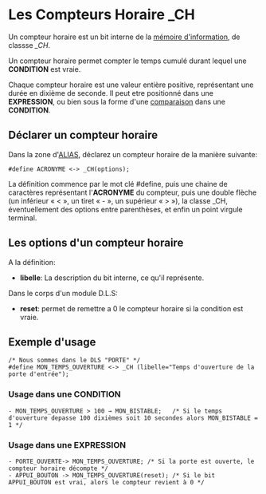 # Les Compteurs Horaire _CH

Un compteur horaire est un bit interne de la [mémoire d'information](dls.md#memoire-d'informations), de classse *_CH*.

Un compteur horaire permet compter le temps cumulé durant lequel une **CONDITION** est vraie.

Chaque compteur horaire est une valeur entière positive, représentant une durée en dixième de seconde.
Il peut etre positionné dans une **EXPRESSION**, ou bien sous la forme d'une [comparaison](dls_logique.md#les-comparaisons) dans une **CONDITION**.

## Déclarer un compteur horaire

Dans la zone d'[ALIAS](dls_alias.md), déclarez un compteur horaire de la manière suivante:

    #define ACRONYME <-> _CH(options);

La définition commence par le mot clé #define, puis une chaine de caractères représentant l'**ACRONYME** du compteur,
puis une double flèche (un inférieur « < », un tiret « - », un supérieur « > »),
la classe _CH, éventuellement des options entre parenthèses, et enfin un point virgule terminal.

## Les options d'un compteur horaire

A la définition:

* **libelle**: La description du bit interne, ce qu'il représente.

Dans le corps d'un module D.L.S:

* **reset**: permet de remettre a 0 le compteur horaire si la condition est vraie.

## Exemple d'usage

    /* Nous sommes dans le DLS "PORTE" */
    #define MON_TEMPS_OUVERTURE <-> _CH (libelle="Temps d'ouverture de la porte d'entrée");

### Usage dans une CONDITION

    - MON_TEMPS_OUVERTURE > 100 → MON_BISTABLE;   /* Si le temps d'ouverture depasse 100 dixièmes soit 10 secondes alors MON_BISTABLE = 1 */

### Usage dans une EXPRESSION

    - PORTE_OUVERTE-> MON_TEMPS_OUVERTURE; /* Si la porte est ouverte, le compteur horaire décompte */
    - APPUI_BOUTON -> MON_TEMPS_OUVERTURE(reset); /* Si le bit APPUI_BOUTON est vrai, alors le compteur revient à 0 */
